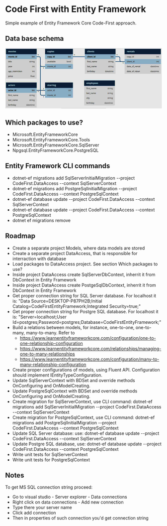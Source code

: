 # Code First with Entity Framework

Simple example of Entity Framework Core Code-First approach.

## Data base schema

![DbSchema](DbSchema.JPG?raw=true)

## Which packages to use?

- Microsoft.EntityFrameworkCore
- Microsoft.EntityFrameworkCore.Tools
- Microsoft.EntityFrameworkCore.SqlServer
- Npgsql.EntityFrameworkCore.PostgreSQL

## Entity Framework CLI commands

- dotnet-ef migrations add SqlServerInitialMigration --project CodeFirst.DataAccess --context SqlServerContext
- dotnet-ef migrations add PostgreSqlInitialMigration --project CodeFirst.DataAccess --context PostgreSqlContext
- dotnet-ef database update --project CodeFirst.DataAccess --context SqlServerContext
- dotnet-ef database update --project CodeFirst.DataAccess --context PostgreSqlContext
- dotnet ef migrations remove

## Roadmap

- Create a separate project Models, where data models are stored
- Create a separate project DataAccess, that is responsible for interraction with database
- Load packages to DataAccess project. See section Which packages to use?
- Inside project DataAccess create SqlServerDbContext, inherrit it from DbContext in Entity Framework
- Inside project DataAccess create PostgeSqlDbContext, inherrit it from DbContext in Entity Framework
- Get proper connection string for SQL Server database. For localhost it is: "Data Source=DESKTOP-P87PH2B;Initial Catalog=CodeFirstEntityFramework;Integrated Security=true;"
- Get proper connection string for Postgre SQL database. For localhost it is: "Server=localhost;User Id=postgres;Password=postgres;Database=CodeFirstEntityFramework;"
- Build a relations between models, for instance, one-to-one, one-to-many, many-to-many. Refer to
  - https://www.learnentityframeworkcore.com/configuration/one-to-one-relationship-configuration
  - https://www.learnentityframeworkcore.com/relationships/managing-one-to-many-relationships
  - https://www.learnentityframeworkcore.com/configuration/many-to-many-relationship-configuration
- Create proper configurations of models, using Fluent API. Configuration should implement IEntityTypeConfiguration<T>.
- Update SqlServerContext with BDSet<T> and override methods OnConfiguring and OnModelCreating.
- Update PostgreSqlContext with BDSet<T> and override methods OnConfiguring and OnModelCreating.
- Create migration for SqlServerContext, use CLI command: dotnet-ef migrations add SqlServerInitialMigration --project CodeFirst.DataAccess --context SqlServerContext
- Create migration for PostgreSqlContext, use CLI command: dotnet-ef migrations add PostgreSqlInitialMigration --project CodeFirst.DataAccess --context PostgreSqlContext
- Update SQL Server database: use: dotnet-ef database update --project CodeFirst.DataAccess --context SqlServerContext
- Update Postgre SQL database, use: dotnet-ef database update --project CodeFirst.DataAccess --context PostgreSqlContext
- Write unit tests for SqlServerContext
- Write unit tests for PostgreSqlContext

## Notes

To get MS SQL connection string proceed:
- Go to visual studio - Server explorer - Data connections
- Right click on data connections - Add new connection
- Type there your server name
- Click add connection
- Then in properties of such connection you'd get connection string